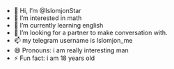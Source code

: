 - 👋 Hi, I’m @IslomjonStar
- 👀 I’m interested in math
- 🌱 I’m currently learning english
- 💞️ I’m looking for a partner to make conversation with.
- 📫 my telegram username is Islomjon_me
- 😄 Pronouns: i am really interesting man
- ⚡ Fun fact: i am 18 years old

<!---
IslomjonStar/IslomjonStar is a ✨ special ✨ repository because its `README.md` (this file) appears on your GitHub profile.
You can click the Preview link to take a look at your changes.
--->

